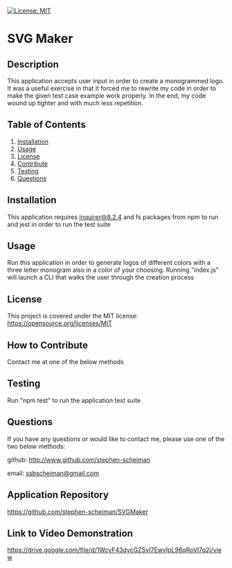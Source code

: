 [![License: MIT](https://img.shields.io/badge/License-MIT-yellow.svg)](https://opensource.org/licenses/MIT)

  # SVG Maker 
  ## Description
  This application accepts user input in order to create a monogrammed logo. It was a useful exercise in that it forced me to rewrite my code in order to make the given test case example work properly. In the end, my code wound up tighter and with much less repetition. 
  ## Table of Contents
  1. [Installation](#installation)
  2. [Usage](#usage)
  3. [License](#license)
  4. [Contribute](#contribute)
  5. [Testing](#tests)
  6. [Questions](#questions)
  ## Installation <a name="installation"></a>
  This application requires inquirer@8.2.4 and fs packages from npm to run and jest in order to run the test suite
  ## Usage <a name="usage"></a>
  Run this application in order to generate logos of different colors with a three letter monogram also in a color of your choosing. Running "index.js" will launch a CLI that walks the user through the creation process
  ## License <a name="license"></a>
  This project is covered under the MIT license: https://opensource.org/licenses/MIT
  ## How to Contribute <a name="contribute"></a>
  Contact me at one of the below methods
  ## Testing <a name="tests"></a>
  Run "npm test" to run the application test suite
  ## Questions <a name="questions"></a>
  If you have any questions or would like to contact me, please use one of the two below methods:

  github: http://www.github.com/stephen-scheiman

  email: ssbscheiman@gmail.com

  ## Application Repository
  https://github.com/stephen-scheiman/SVGMaker

  ## Link to Video Demonstration
  https://drive.google.com/file/d/1WcyF43dycGZSvI7EwvIpL96qRoVl7q2j/view